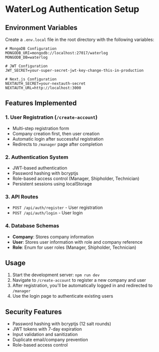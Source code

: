 # WaterLog Authentication Setup

## Environment Variables

Create a `.env.local` file in the root directory with the following variables:

```env
# MongoDB Configuration
MONGODB_URI=mongodb://localhost:27017/waterlog
MONGODB_DB=waterlog

# JWT Configuration
JWT_SECRET=your-super-secret-jwt-key-change-this-in-production

# Next.js Configuration
NEXTAUTH_SECRET=your-nextauth-secret
NEXTAUTH_URL=http://localhost:3000
```

## Features Implemented

### 1. User Registration (`/create-account`)
- Multi-step registration form
- Company creation first, then user creation
- Automatic login after successful registration
- Redirects to `/manager` page after completion

### 2. Authentication System
- JWT-based authentication
- Password hashing with bcryptjs
- Role-based access control (Manager, Shipholder, Technician)
- Persistent sessions using localStorage

### 3. API Routes
- `POST /api/auth/register` - User registration
- `POST /api/auth/login` - User login

### 4. Database Schemas
- **Company**: Stores company information
- **User**: Stores user information with role and company reference
- **Role**: Enum for user roles (Manager, Shipholder, Technician)

## Usage

1. Start the development server: `npm run dev`
2. Navigate to `/create-account` to register a new company and user
3. After registration, you'll be automatically logged in and redirected to `/manager`
4. Use the login page to authenticate existing users

## Security Features

- Password hashing with bcryptjs (12 salt rounds)
- JWT tokens with 7-day expiration
- Input validation and sanitization
- Duplicate email/company prevention
- Role-based access control 